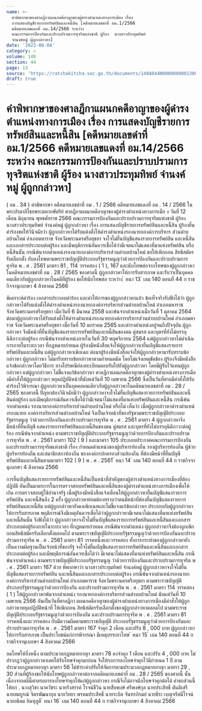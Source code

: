 ```yaml
---
name: >-
  คำพิพากษาของศาลฎีกาแผนกคดีอาญาของผู้ดำรงตำแหน่งทางการเมือง เรื่อง
  การแสดงบัญชีรายการทรัพย์สินและหนี้สิน [คดีหมายเลขดำที่ อม.1/2566
  คดีหมายเลขแดงที่ อม.14/2566 ระหว่าง
  คณะกรรมการป้องกันและปราบปรามการทุจริตแห่งชาติ ผู้ร้อง  นางสาวประทุมทิพย์
  จำนงค์หมู่ ผู้ถูกกล่าวหา]
date: '2023-08-04'
category: ก
volume: 140
section: 44
page: 13
source: 'https://ratchakitcha.soc.go.th/documents/140A044N0000000001300.pdf'
draft: true
---
```


# คำพิพากษาของศาลฎีกาแผนกคดีอาญาของผู้ดำรงตำแหน่งทางการเมือง เรื่อง การแสดงบัญชีรายการทรัพย์สินและหนี้สิน [คดีหมายเลขดำที่ อม.1/2566 คดีหมายเลขแดงที่ อม.14/2566 ระหว่าง คณะกรรมการป้องกันและปราบปรามการทุจริตแห่งชาติ ผู้ร้อง  นางสาวประทุมทิพย์ จำนงค์หมู่ ผู้ถูกกล่าวหา]

( อม . 34 ) คําพิพากษา คดีหมายเลขดําที่ อม . 1 / 2566 คดีหมายเลขแดงที่ อม . 14 / 2566 ในพระปรมาภิไธยพระมหากษัตริย์ ศาลฎีกาแผนกคดีอาญาของผู้ดํารงตําแหน่งทางการเมือ ง วันที่ 12 เดือน มิถุนายน พุทธศักราช 2566 คณะกรรมการป้องกันและปราบปรามการทุจริตแห่งชาติ ผู้ร้อง นางสาวประทุมทิพย์ จํานงค์หมู่ ผู้ถูกกล่าวหา เรื่อง การแสดงบัญชีรายการทรัพย์สินและหนี้สิน ผู้ร้องยื่นคําร้องขอให้วินิจฉัยว่า ผู้ถูกกล่าวหาได้รับแต่งตั้งให้ดํารงตําแหน่งรองนายกองค์การบริหาร ส่วนตําบลบ้านใหม่ อําเภอมหาราช จังหวัดพระนครศรีอยุธยา จงใจไม่ยื่นบัญชีแสดงรายการทรัพย์สิน และหนี้สินและเอกสารประกอบต่อผู้ร้อง และมีพฤติการณ์อันควรเชื่อได้ว่ามีเจตนาไม่แสดงที่มาแห่งทรัพย์สิน หรือหนี้สินนั้น กรณีพ้นจากตําแหน่งรองนายกองค์การบริหารส่วนตําบลบ้านใหม่ ขอให้เพิกถอน สิทธิสมัครรับเลือกตั้ง กับลงโทษตามพระราชบัญญัติประกอบรัฐธรรมนูญว่าด้วยการป้องกันและปราบปรามการทุจริต พ . ศ . 2561 มาตรา 81 , 114 วรรคสอง ( 1 ), 167 และนับโทษต่อจากโทษของผู้ถูกกล่าวหา ในคดีหมายเลขดําที่ อม . 28 / 2565 ของศาลนี้ ผู้ถูกกล่าวหาให้การรับสารภาพ และรับว่าเป็นบุคคลคนเดียวกับผู้ถูกกล่าวหาในคดีที่ผู้ร้อง ขอให้นับโทษต่อ ระหว่าง ้ หนา 13 ่ เลม 140 ตอนที่ 44 ก ราชกิจจานุเบกษา 4 สิงหาคม 2566

พิเคราะห์คําร้อง เอกสารประกอบคําร้อง และคําให้การของผู้ถูกกล่าวหาแล้ว ข้อเท็จจริงรับฟังได้ว่า ผู้ถูกกล่าวหาได้รับแต่งตั้งให้ดํารงตําแหน่งรองนายกองค์การบริหารส่วนตําบลบ้านใหม่ อําเภอมหาราช จังหวัดพระนครศรีอยุธยา เมื่อวันที่ 6 มีนาคม 2558 และพ้นจากตําแหน่งเมื่อวันที่ 1 ตุลาคม 2564 ต่อมาผู้ถูกกล่าวหาได้รับแต่งตั้งให้ดํารงตําแหน่งรองนายกองค์การบริหารส่วนตําบลบ้านใหม่ อําเภอมหาราช จังหวัดพระนครศรีอยุธยา เมื่อวันที่ 10 มกราคม 2565 และดํารงตําแหน่งอยู่จนถึงปัจจุบัน ผู้ถูกกล่าวหา จึงมีหน้าที่ยื่นบัญชีแสดงรายการทรัพย์สินและหนี้สินของตน คู่สมรส และบุตรที่ยังไม่บรรลุนิติภาวะต่อผู้ร้อง กรณีพ้นจากตําแหน่งภายในวันที่ 30 พฤศจิกายน 2564 แต่ผู้ถูกกล่าวหาไม่ดําเนินการภายในระยะเวลา ที่กฎหมายกําหนด ผู้ร้องมีหนังสือแจ้งให้ผู้ถูกกล่าวหายื่นบัญชีแสดงรายการทรัพย์สินและหนี้สิน แต่ผู้ถูกกล่าวหาเพิกเฉย ต่อมาผู้ร้องมีหนังสือแจ้งให้ผู้ถูกกล่าวหามารับทราบข้อกล่าวหา ผู้ถูกกล่าวหา ไม่มารับทราบข้อกล่าวหาตามกําหนดนัด โดยไม่แจ้งเหตุขัดข้อง ผู้ร้องจึงมีหนังสือแจ้งข้อกล่าวหาโดยวิธีการ ทางไปรษณีย์ลงทะเบียนตอบรับไปยังผู้ถูกกล่าวหา โดยมีผู้รับไว้แทนผู้ถูกกล่าวหา แต่ผู้ถูกกล่าวหา ไม่ชี้แจงแก้ข้อกล่าวหา ศาลฎีกาแผนกคดีอาญาของผู้ดํารงตําแหน่งทางการเมืองมีคําสั่งให้ผู้ถูกกล่าวหา หยุดปฏิบัติหน้าที่นับแต่วันที่ 10 เมษายน 2566 ซึ่งเป็นวันที่ศาลมีคําสั่งให้รับคําร้องไว้พิจารณา ผู้ถูกกล่าวหาเป็นบุคคลคนเดียวกับผู้ถูกกล่าวหาในคดีหมายเลขดําที่ อม . 28 / 2565 ของศาลนี้ ปัญหาต้องวินิจฉัยมีว่า ผู้ถูกกล่าวหาจงใจไม่ยื่นบัญชีแสดงรายการทรัพย์สินและหนี้สินต่อผู้ร้อง และมีพฤติการณ์อันควรเชื่อได้ว่ามีเจตนาไม่แสดงที่มาแห่งทรัพย์สินและหนี้สิน กรณีพ้นจากตําแหน่ง รองนายกองค์การบริหารส่วนตําบลบ้านใหม่ หรือไม่ เห็นว่า เมื่อผู้ถูกกล่าวหาดํารงตําแหน่งรองนายก องค์การบริหารส่วนตําบลบ้านใหม่ จึงเป็นเจ้าหน้าที่ของรัฐตามพระราชบัญญัติประกอบรัฐธรรมนูญ ว่าด้วยการป้องกันและปราบปรามการทุจริต พ . ศ . 2561 มาตรา 4 ผู้ถูกกล่าวหาจึงมีหน้าที่ยื่นบัญชี แสดงรายการทรัพย์สินและหนี้สินของตน คู่สมรส และบุตรที่ยังไม่บรรลุนิติภาวะต่อผู้ร้อง กรณีพ้นจากตําแหน่ง ตามพระราชบัญญัติประกอบรัฐธรรมนูญว่าด้วยการป้องกันและปราบปรามการทุจริต พ . ศ . 2561 มาตรา 102 ( 9 ) และมาตรา 105 ประกอบประกาศคณะกรรมการป้องกันและปราบปรามการทุจริตแห่งชาติ เรื่อง กําหนดตําแหน่งของผู้บริหารท้องถิ่น รองผู้บริหารท้องถิ่น ผู้ช่วยผู้บริหารท้องถิ่น และสมาชิกสภาท้องถิ่น ขององค์กรปกครองส่วนท้องถิ่น ที่ต้องมีหน้าที่ยื่นบัญชีทรัพย์สินและหนี้สินตามมาตรา 102 ( 9 ) พ . ศ . 2561 ้ หนา 14 ่ เลม 140 ตอนที่ 44 ก ราชกิจจานุเบกษา 4 สิงหาคม 2566

การยื่นบัญชีแสดงรายการทรัพย์สินและหนี้สินเป็นหน้าที่สําคัญของผู้ดํารงตําแหน่งทางการเมืองที่ต้องปฏิบัติ อันเป็นมาตรการในการตรวจสอบทรัพย์สินและหนี้สินของผู้ดํารงตําแหน่งทางการเมืองเพื่อให้เกิด การตรวจสอบผู้ใช้อํานาจรัฐ เมื่อผู้ร้องมีหนังสือแจ้งเตือนให้ผู้ถูกกล่าวหายื่นบัญชีแสดงรายการทรัพย์สิน และหนี้สินถึง 2 ครั้ง ผู้ถูกกล่าวหาย่อมต้องทราบว่าตนมีหน้าที่ต้องยื่นบัญชีแสดงรายการทรัพย์สินและหนี้สิน แต่ผู้ถูกกล่าวหายังคงเพิกเฉยและไม่ชี้แจงแก้ข้อกล่าวหา ประกอบกับผู้ถูกกล่าวหาให้การรับสารภาพ พฤติการณ์จึงมีเหตุอันควรเชื่อได้ว่าผู้ถูกกล่าวหามีเจตนาไม่แสดงที่มาแห่งทรัพย์สินและหนี้สินนั้น จึงฟังได้ว่า ผู้ถูกกล่าวหาจงใจไม่ยื่นบัญชีแสดงรายการทรัพย์สินและหนี้สินและเอกสารประกอบต่อผู้ร้องภายในระยะเวลา ที่กฎหมายกําหนด กรณีพ้นจากตําแหน่ง ผู้ถูกกล่าวหาจึงต้องถูกเพิกถอนสิทธิสมัครรับเลือกตั้งตลอดไป ตามพระราชบัญญัติประกอบรัฐธรรมนูญว่าด้วยการป้องกันและปราบปรามการทุจริต พ . ศ . 2561 มาตรา 81 วรรคหนึ่งและวรรคสอง ทั้งการกระทําของผู้ถูกกล่าวหายังเป็นความผิดฐานเป็นเจ้าหน้าที่ของรัฐ จงใจไม่ยื่นบัญชีแสดงรายการทรัพย์สินและหนี้สินและเอกสารประกอบต่อผู้ร้อง และมีพฤติการณ์อันควรเชื่อได้ว่า มีเจตนาไม่แสดงที่มาแห่งทรัพย์สินและหนี้สิน กรณีพ้นจากตําแหน่ง ตามพระราชบัญญัติประกอบรัฐธรรมนูญ ว่าด้วยการป้องกันและปราบปรามการทุจริต พ . ศ . 2561 มาตรา 167 ด้วย พิพากษาว่า นางสาวประทุมทิพย์ จํานงค์หมู่ ผู้ถูกกล่าวหาจงใจไม่ยื่นบัญชีแสดงรายการทรัพย์สิน และหนี้สินและเอกสารประกอบต่อผู้ร้อง กรณีพ้นจากตําแหน่งรองนายกองค์การบริหารส่วนตําบลบ้านใหม่ อําเภอมหาราช จังหวัดพระนครศรีอยุธยา ตามพระราชบัญญัติประกอบรัฐธรรมนูญว่าด้วยการป้องกัน และปราบปรามการทุจริต พ . ศ . 2561 มาตรา 114 วรรคสอง ( 1 ) ให้ผู้ถูกกล่าวหาพ้นจากตําแหน่ง รองนายกองค์การบริหารส่วนตําบลบ้านใหม่ นับแต่วันที่ 10 เมษายน 2566 อันเป็นวันที่ศาลฎีกา แผนกคดีอาญาของผู้ดํารงตําแหน่งทางการเมืองมีคําสั่งให้ผู้ถูกกล่าวหาหยุดปฏิบัติหน้าที่ ให้เพิกถอน สิทธิสมัครรับเลือกตั้งของผู้ถูกกล่าวหาตลอดไป ตามพระราชบัญญัติประกอบรัฐธรรมนูญว่าด้วยการป้องกัน และปราบปรามการทุจริต พ . ศ . 2561 มาตรา 81 วรรคหนึ่งและวรรคสอง กับมีความผิดตามพระราชบัญญัติ ประกอบรัฐธรรมนูญว่าด้วยการป้องกันและปราบปรามการทุจริต พ . ศ . 2561 มาตรา 167 จําคุก 2 เดือน และปรับ 8 , 000 บาท ผู้ถูกกล่าวหาให้การรับสารภาพ เป็นประโยชน์แก่การพิจารณา มีเหตุบรรเทาโทษ ้ หนา 15 ่ เลม 140 ตอนที่ 44 ก ราชกิจจานุเบกษา 4 สิงหาคม 2566

ลดโทษให้กึ่งหนึ่ง ตามประมวลกฎหมายอาญา มาตรา 78 คงจําคุก 1 เดือน และปรับ 4 , 000 บาท ไม่ปรากฏว่าผู้ถูกกล่าวหาเคยได้รับโทษจําคุกมาก่อน จึงให้รอการลงโทษจําคุกไว้มีกําหนด 1 ปี ตามประมวลกฎหมายอาญา มาตรา 56 ไม่ชําระค่าปรับให้จัดการตามประมวลกฎหมายอาญา มาตรา 29 , 30 ส่วนที่ผู้ร้องขอให้นับโทษผู้ถูกกล่าวหาต่อจากคดีหมายเลขดําที่ อม . 28 / 2565 ของศาลนี้ นั้น เนื่องจากคดีนี้ศาลรอการลงโทษจําคุกให้แก่ผู้ถูกกล่าวหา กรณีจึงไม่อาจนับโทษจําคุกต่อได้ คําขอส่วนนี้ให้ยก . นางสุวิชา นาควัชระ นายรังสรรค์ โรจน์ชีวิน นายสืบพงษ์ ศรีพงษ์กุล นายประสิทธิ์ ตันติเสรี นายสมบูรณ์ จิตรพัฒนากุล นายวิทยา พรหมประสิทธิ์ นายระบิล จันทรภิรมย์ นายธีระ เบญจรัศมีโรจน์ นายอธิคม อินทุภูติ ้ หนา 16 ่ เลม 140 ตอนที่ 44 ก ราชกิจจานุเบกษา 4 สิงหาคม 2566

